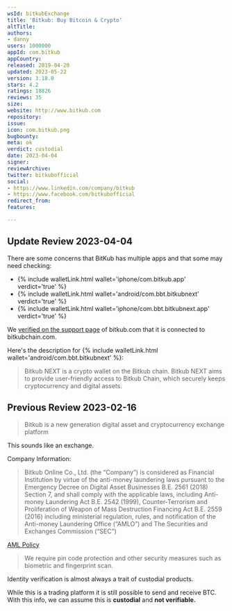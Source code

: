 ```yaml
---
wsId: bitkubExchange
title: 'Bitkub: Buy Bitcoin & Crypto'
altTitle: 
authors:
- danny
users: 1000000
appId: com.bitkub
appCountry: 
released: 2019-04-20
updated: 2023-05-22
version: 3.18.0
stars: 4.2
ratings: 18826
reviews: 35
size: 
website: http://www.bitkub.com
repository: 
issue: 
icon: com.bitkub.png
bugbounty: 
meta: ok
verdict: custodial
date: 2023-04-04
signer: 
reviewArchive: 
twitter: bitkubofficial
social:
- https://www.linkedin.com/company/bitkub
- https://www.facebook.com/bitkubofficial
redirect_from: 
features: 

---
```


## Update Review 2023-04-04

There are some concerns that BitKub has multiple apps and that some may need checking: 

- {% include walletLink.html wallet='iphone/com.bitkub.app' verdict='true' %}
- {% include walletLink.html wallet='android/com.bbt.bitkubnext' verdict='true' %}
- {% include walletLink.html wallet='iphone/com.bbt.bitkubnext.app' verdict='true' %}

We [verified on the support page](https://support.bitkub.com/en/support/solutions/articles/151000034663-bitkub-chain-whitepaper) of bitkub.com that it is connected to bitkubchain.com.  

Here's the description for {% include walletLink.html wallet='android/com.bbt.bitkubnext' %}: 

> Bitkub NEXT is a crypto wallet on the Bitkub chain. Bitkub NEXT aims to provide user-friendly access to Bitkub Chain, which securely keeps cryptocurrency and digital assets.

## Previous Review 2023-02-16

> Bitkub is a new generation digital asset and cryptocurrency exchange platform

This sounds like an exchange.

Company Information: 

> Bitkub Online Co., Ltd. (the “Company”) is considered as Financial Institution by virtue of the anti-money laundering laws pursuant to the Emergency Decree on Digital Asset Businesses B.E. 2561 (2018) Section 7, and shall comply with the applicable laws, including Anti-money Laundering Act B.E. 2542 (1999), Counter-Terrorism and Proliferation of Weapon of Mass Destruction Financing Act B.E. 2559 (2016) including ministerial regulation, rules, and notification of the Anti-money Laundering Office (“AMLO”) and The Securities and Exchanges Commission (“SEC”)

[AML Policy](https://www.bitkub.com/en/content/aml-policy)

> We require pin code protection and other security measures such as biometric and fingerprint scan.

Identity verification is almost always a trait of custodial products.

While this is a trading platform it is still possible to send and receive BTC. With this info, we can assume this is **custodial** and **not verifiable.**
